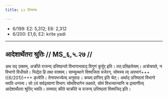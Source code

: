```yaml
---
title: ६२ टिप्पण्यः

---
```

- 6/199: E2: 5,312; E6: 2,312
- 6/200: E1,6; E2: krīte yadi

____________________________________________


## आदेशार्थेतरा श्रुतिः // MS_६,५.२७ //

अथ यद् उक्तम्, अक्रीते राजन्य् उत्तिष्ठन्तो विभागाभावाद् विगुणं कुर्युर् इति। तत् प्रतिहर्तव्यम्। अत्रोचयते, न विभागो विधीयते। भिद्येत हि तथा वाक्यम्। साम्युत्थाने विश्वजिता यजेरन्, सोमस्य त्व् अपभागं+++({6/201})+++ कृत्वेति। तेनापभज्येत्य् अनुवादः। कथम् प्राप्तिर् इति चेत्। अर्थाद् उत्तिष्ठतां विभागो भवति धनस्य। सो ऽयं सर्वद्रव्याणां विभागः सोमविभागेन लक्ष्यते, सोमं विभज्यान्यानि च द्रव्याणीत्य् आदेशार्थेतरा श्रुतिर् भवति। तस्मात् क्रीते चाक्रीते च राजन्य् उत्तिष्ठतां विश्वजिद् इति।
